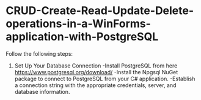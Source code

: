 # CRUD-Create-Read-Update-Delete-operations-in-a-WinForms-application-with-PostgreSQL
Follow the following steps:
1. Set Up Your Database Connection
-Install PostgreSQL from here https://www.postgresql.org/download/
-Install the Npgsql NuGet package to connect to PostgreSQL from your C# application.
-Establish a connection string with the appropriate credentials, server, and database information.
